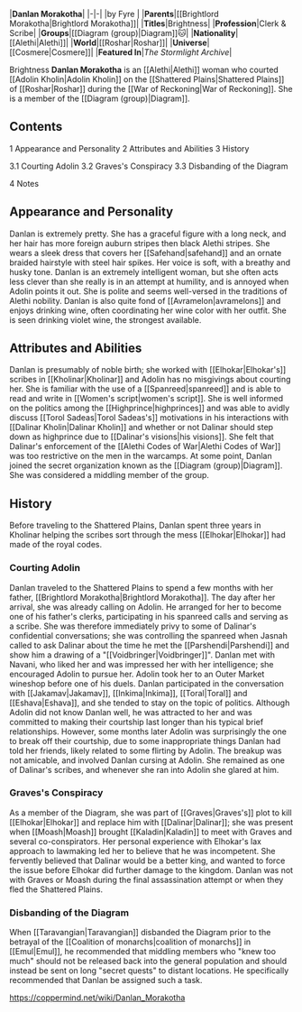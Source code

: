 |**Danlan Morakotha**|
|-|-|
|by  Fyre |
|**Parents**|[[Brightlord Morakotha\|Brightlord Morakotha]]|
|**Titles**|Brightness|
|**Profession**|Clerk & Scribe|
|**Groups**|[[Diagram (group)\|Diagram]]🐱︎|
|**Nationality**|[[Alethi\|Alethi]]|
|**World**|[[Roshar\|Roshar]]|
|**Universe**|[[Cosmere\|Cosmere]]|
|**Featured In**|*The Stormlight Archive*|

Brightness **Danlan Morakotha** is an [[Alethi\|Alethi]] woman who courted [[Adolin Kholin\|Adolin Kholin]] on the [[Shattered Plains\|Shattered Plains]] of [[Roshar\|Roshar]] during the [[War of Reckoning\|War of Reckoning]]. She is a member of the [[Diagram (group)\|Diagram]].

## Contents

1 Appearance and Personality
2 Attributes and Abilities
3 History

3.1 Courting Adolin
3.2 Graves's Conspiracy
3.3 Disbanding of the Diagram


4 Notes


## Appearance and Personality
Danlan is extremely pretty. She has a graceful figure with a long neck, and her hair has more foreign auburn stripes then black Alethi stripes. She wears a sleek dress that covers her [[Safehand\|safehand]] and an ornate braided hairstyle with steel hair spikes. Her voice is soft, with a breathy and husky tone.
Danlan is an extremely intelligent woman, but she often acts less clever than she really is in an attempt at humility, and is annoyed when Adolin points it out. She is polite and seems well-versed in the traditions of Alethi nobility. Danlan is also quite fond of [[Avramelon\|avramelons]] and enjoys drinking wine, often coordinating her wine color with her outfit. She is seen drinking violet wine, the strongest available.

## Attributes and Abilities
Danlan is presumably of noble birth; she worked with [[Elhokar\|Elhokar's]] scribes in [[Kholinar\|Kholinar]] and Adolin has no misgivings about courting her. She is familiar with the use of a [[Spanreed\|spanreed]] and is able to read and write in [[Women's script\|women's script]].
She is well informed on the politics among the [[Highprince\|highprinces]] and was able to avidly discuss [[Torol Sadeas\|Torol Sadeas's]] motivations in his interactions with [[Dalinar Kholin\|Dalinar Kholin]] and whether or not Dalinar should step down as highprince due to [[Dalinar's visions\|his visions]]. She felt that Dalinar's enforcement of the [[Alethi Codes of War\|Alethi Codes of War]] was too restrictive on the men in the warcamps.
At some point, Danlan joined the secret organization known as the [[Diagram (group)\|Diagram]]. She was considered a middling member of the group.

## History
Before traveling to the Shattered Plains, Danlan spent three years in Kholinar helping the scribes sort through the mess [[Elhokar\|Elhokar]] had made of the royal codes.

### Courting Adolin
Danlan traveled to the Shattered Plains to spend a few months with her father, [[Brightlord Morakotha\|Brightlord Morakotha]]. The day after her arrival, she was already calling on Adolin. He arranged for her to become one of his father's clerks, participating in his spanreed calls and serving as a scribe. She was therefore immediately privy to some of Dalinar's confidential conversations; she was controlling the spanreed when Jasnah called to ask Dalinar about the time he met the [[Parshendi\|Parshendi]] and show him a drawing of a "[[Voidbringer\|Voidbringer]]".
Danlan met with Navani, who liked her and was impressed her with her intelligence; she encouraged Adolin to pursue her. Adolin took her to an Outer Market wineshop before one of his duels. Danlan participated in the conversation with [[Jakamav\|Jakamav]], [[Inkima\|Inkima]], [[Toral\|Toral]] and [[Eshava\|Eshava]], and she tended to stay on the topic of politics.
Although Adolin did not know Danlan well, he was attracted to her and was committed to making their courtship last longer than his typical brief relationships. However, some months later Adolin was surprisingly the one to break off their courtship, due to some inappropriate things Danlan had told her friends, likely related to some flirting by Adolin. The breakup was not amicable, and involved Danlan cursing at Adolin. She remained as one of Dalinar's scribes, and whenever she ran into Adolin she glared at him.

### Graves's Conspiracy
As a member of the Diagram, she was part of [[Graves\|Graves's]] plot to kill [[Elhokar\|Elhokar]] and replace him with [[Dalinar\|Dalinar]]; she was present when [[Moash\|Moash]] brought [[Kaladin\|Kaladin]] to meet with Graves and several co-conspirators. Her personal experience with Elhokar's lax approach to lawmaking led her to believe that he was incompetent. She fervently believed that Dalinar would be a better king, and wanted to force the issue before Elhokar did further damage to the kingdom.
Danlan was not with Graves or Moash during the final assassination attempt or when they fled the Shattered Plains.

### Disbanding of the Diagram
When [[Taravangian\|Taravangian]] disbanded the Diagram prior to the betrayal of the [[Coalition of monarchs\|coalition of monarchs]] in [[Emul\|Emul]], he recommended that middling members who "knew too much" should not be released back into the general population and should instead be sent on long "secret quests" to distant locations. He specifically recommended that Danlan be assigned such a task.



https://coppermind.net/wiki/Danlan_Morakotha